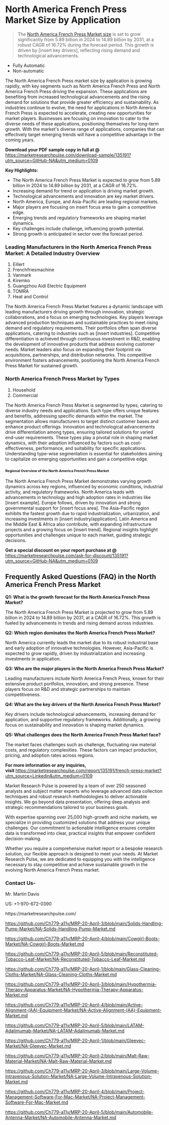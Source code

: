 <h1>North America French Press Market&nbsp;Size by Application</h1><blockquote><p>The <a href="https://marketresearchpulse.com/download-sample/135191?utm_source=GitHub-NA&amp;utm_medium=0109">North America French Press Market size</a> is set to grow significantly from 5.89 billion in 2024 to 14.89 billion by 2031, at a robust CAGR of 16.72% during the forecast period. This growth is driven by [insert key drivers], reflecting rising demand and technological advancements.</p></blockquote><ul><li>Fully Automatic <li> Non-automatic</li></ul><p>The North America French Press market size by application is growing rapidly, with key segments such as North America French Press and North America French Press driving the expansion. These applications are benefiting from increased technological advancements and the rising demand for solutions that provide greater efficiency and sustainability. As industries continue to evolve, the need for applications in North America French Press is expected to accelerate, creating new opportunities for market players. Businesses are focusing on innovation to cater to the diverse needs of these applications, positioning themselves for long-term growth. With the market's diverse range of applications, companies that can effectively target emerging trends will have a competitive advantage in the coming years.</p><p><strong>Download your PDF sample copy in full at @ </strong><a href="https://marketresearchpulse.com/download-sample/135191?utm_source=GitHub-NA&amp;utm_medium=0109">https://marketresearchpulse.com/download-sample/135191?utm_source=GitHub-NA&amp;utm_medium=0109</a></p><p><strong>Key Highlights: </strong></p><ul><li>The North America French Press Market is expected to grow from 5.89 billion in 2024 to 14.89 billion by 2031, at a CAGR of 16.72%.</li><li>Increasing demand for trend or application is driving market growth.</li><li>Technological advancements and innovation are key market drivers.</li><li>North America, Europe, and Asia-Pacific are leading regional markets.</li><li>Major players are focusing on insert focus area to gain a competitive edge.</li><li>Emerging trends and regulatory frameworks are shaping market dynamics.</li><li>Key challenges include challenge, influencing growth potential.</li><li>Strong growth is anticipated in sector over the forecast period.</li></ul><h3>Leading Manufacturers in the North America French Press Market: A Detailed Industry Overview</h3><ol><li>Eillert</li><li>Frenchfriesmachine</li><li>Vanmark</li><li>Kiremko</li><li>Guangzhou Aidi Electric Equipment</li><li>TOMRA</li><li>Heat and Control</li></ol><div class="flex max-w-full flex-col flex-grow"><div class="min-h-8 text-message flex w-full flex-col items-end gap-2 whitespace-normal break-words [.text-message+&amp;]:mt-5" dir="auto" data-message-author-role="assistant" data-message-id="fd8432e4-4910-450d-b182-61b7bfb0a01f" data-message-model-slug="gpt-4o"><div class="flex w-full flex-col gap-1 empty:hidden first:pt-[3px]"><div class="markdown prose w-full break-words dark:prose-invert light"><p>The North America French Press Market features a dynamic landscape with leading manufacturers driving growth through innovation, strategic collaborations, and a focus on emerging technologies. Key players leverage advanced production techniques and sustainable practices to meet rising demand and regulatory requirements. Their portfolios often span diverse applications, catering to industries such as [insert industries]. Competitive differentiation is achieved through continuous investment in R&amp;D, enabling the development of innovative products that address evolving customer needs. Market leaders also focus on expanding their footprint via acquisitions, partnerships, and distribution networks. This competitive environment fosters advancements, positioning the North America French Press Market for sustained growth.</p></div></div></div></div><h3>North America French Press Market by Types</h3><ol><li>Household <li> Commercial</li></ol><div class="flex max-w-full flex-col flex-grow"><div class="min-h-8 text-message flex w-full flex-col items-end gap-2 whitespace-normal break-words [.text-message+&amp;]:mt-5" dir="auto" data-message-author-role="assistant" data-message-id="084470be-0bb7-4664-bddf-5156b4f41249" data-message-model-slug="gpt-4o-mini"><div class="flex w-full flex-col gap-1 empty:hidden first:pt-[3px]"><div class="markdown prose w-full break-words dark:prose-invert light"><p>The North America French Press Market is segmented by types, catering to diverse industry needs and applications. Each type offers unique features and benefits, addressing specific demands within the market. The segmentation allows manufacturers to target distinct customer bases and enhance product offerings. Innovation and technological advancements drive differentiation among types, ensuring tailored solutions for varied end-user requirements. These types play a pivotal role in shaping market dynamics, with their adoption influenced by factors such as cost-effectiveness, performance, and suitability for specific applications. Understanding type-wise segmentation is essential for stakeholders aiming to capitalize on emerging opportunities and gain a competitive edge.</p></div></div></div></div><h3><span style="font-size: 11px;">Regional Overview of the North America French Press Market</span></h3><div class="flex max-w-full flex-col flex-grow"><div class="min-h-8 text-message flex w-full flex-col items-end gap-2 whitespace-normal break-words [.text-message+&amp;]:mt-5" dir="auto" data-message-author-role="assistant" data-message-id="e9038762-ce64-4e30-91c9-9bd413514231" data-message-model-slug="gpt-4o-mini"><div class="flex w-full flex-col gap-1 empty:hidden first:pt-[3px]"><div class="markdown prose w-full break-words dark:prose-invert light"><p>The North America French Press Market demonstrates varying growth dynamics across key regions, influenced by economic conditions, industrial activity, and regulatory frameworks. North America leads with advancements in technology and high adoption rates in industries like [insert example]. Europe follows, driven by innovation and strong governmental support for [insert focus area]. The Asia-Pacific region exhibits the fastest growth due to rapid industrialization, urbanization, and increasing investments in [insert industry/application]. Latin America and the Middle East &amp; Africa also contribute, with expanding infrastructure projects and a growing focus on [insert trend]. Regional insights highlight opportunities and challenges unique to each market, guiding strategic decisions.</p></div></div></div></div><p><strong>Get a special discount on your report purchase at @ </strong><a href="https://marketresearchpulse.com/ask-for-discount/135191?utm_source=GitHub-NA&amp;utm_medium=0109">https://marketresearchpulse.com/ask-for-discount/135191?utm_source=GitHub-NA&amp;utm_medium=0109</a></p><h2>Frequently Asked Questions (FAQ) in the North America French Press Market</h2><p><strong>Q1: What is the growth forecast for the North America French Press Market?</strong></p><p>The North America French Press Market is projected to grow from 5.89 billion in 2024 to 14.89 billion by 2031, at a CAGR of 16.72%. This growth is fueled by advancements in trends and rising demand across industries.</p><p><strong>Q2: Which region dominates the North America French Press Market?</strong></p><p>North America currently leads the market due to its robust industrial base and early adoption of innovative technologies. However, Asia-Pacific is expected to grow rapidly, driven by industrialization and increasing investments in application.</p><p><strong>Q3: Who are the major players in the North America French Press Market?</strong></p><p>Leading manufacturers include North America French Press, known for their extensive product portfolios, innovation, and strong presence. These players focus on R&amp;D and strategic partnerships to maintain competitiveness.</p><p><strong>Q4: What are the key drivers of the North America French Press Market?</strong></p><p>Key drivers include technological advancements, increasing demand for application, and supportive regulatory frameworks. Additionally, a growing focus on sustainability and innovation is shaping market dynamics.</p><p><strong>Q5: What challenges does the North America French Press Market face?</strong></p><p>The market faces challenges such as challenge, fluctuating raw material costs, and regulatory complexities. These factors can impact production, pricing, and adoption rates across regions.</p><p><strong>For more information or any inquiries, visit&nbsp;</strong><a href="https://marketresearchpulse.com/report/135191/french-press-market?utm_source=Linkedin&utm_medium=0109">https://marketresearchpulse.com/report/135191/french-press-market?utm_source=Linkedin&utm_medium=0109</a></p><p>Market Research Pulse is powered by a team of over 250 seasoned analysts and subject matter experts who leverage advanced data collection techniques and robust research methodologies to deliver actionable insights. We go beyond data presentation, offering deep analysis and strategic recommendations tailored to your business goals.</p><p>With expertise spanning over 25,000 high-growth and niche markets, we specialize in providing customized solutions that address your unique challenges. Our commitment to actionable intelligence ensures complex data is transformed into clear, practical insights that empower confident decision-making.</p><p>Whether you require a comprehensive market report or a bespoke research solution, our flexible approach is designed to meet your needs. At Market Research Pulse, we are dedicated to equipping you with the intelligence necessary to stay competitive and achieve sustainable growth in the evolving North America French Press market.</p><h3><strong>Contact Us-</strong></h3><p>Mr. Martin Davis</p><p>US: +1-970-672-0390</p><p>https://marketresearchpulse.com/</p><p><a href="https://github.com/Ch779-a11y/MRP-20-April-3/blob/main/Solids-Handling-Pump-Market/NA-Solids-Handling-Pump-Market.md">https://github.com/Ch779-a11y/MRP-20-April-3/blob/main/Solids-Handling-Pump-Market/NA-Solids-Handling-Pump-Market.md</a></p><p><a href="https://github.com/Ch779-a11y/MRP-20-April-4/blob/main/Cowgirl-Boots-Market/NA-Cowgirl-Boots-Market.md">https://github.com/Ch779-a11y/MRP-20-April-4/blob/main/Cowgirl-Boots-Market/NA-Cowgirl-Boots-Market.md</a></p><p><a href="https://github.com/Ch779-a11y/MRP-20-April-5/blob/main/Reconstituted-Tobacco-Leaf-Market/NA-Reconstituted-Tobacco-Leaf-Market.md">https://github.com/Ch779-a11y/MRP-20-April-5/blob/main/Reconstituted-Tobacco-Leaf-Market/NA-Reconstituted-Tobacco-Leaf-Market.md</a></p><p><a href="https://github.com/Ch779-a11y/MRP-20-April-1/blob/main/Glass-Cleaning-Cloths-Market/NA-Glass-Cleaning-Cloths-Market.md">https://github.com/Ch779-a11y/MRP-20-April-1/blob/main/Glass-Cleaning-Cloths-Market/NA-Glass-Cleaning-Cloths-Market.md</a></p><p><a href="https://github.com/Ch779-a11y/MRP-20-April-3/blob/main/Hypothermia-Therapy-Apparatus-Market/NA-Hypothermia-Therapy-Apparatus-Market.md">https://github.com/Ch779-a11y/MRP-20-April-3/blob/main/Hypothermia-Therapy-Apparatus-Market/NA-Hypothermia-Therapy-Apparatus-Market.md</a></p><p><a href="https://github.com/Ch779-a11y/MRP-20-April-4/blob/main/Active-Alignment-(AA)-Equipment-Market/NA-Active-Alignment-(AA)-Equipment-Market.md">https://github.com/Ch779-a11y/MRP-20-April-4/blob/main/Active-Alignment-(AA)-Equipment-Market/NA-Active-Alignment-(AA)-Equipment-Market.md</a></p><p><a href="https://github.com/Ch779-a11y/MRP-20-April-5/blob/main/LATAM-Adalimumab-Market/NA-LATAM-Adalimumab-Market.md">https://github.com/Ch779-a11y/MRP-20-April-5/blob/main/LATAM-Adalimumab-Market/NA-LATAM-Adalimumab-Market.md</a></p><p><a href="https://github.com/Ch779-a11y/MRP-20-April-1/blob/main/Gleevec-Market/NA-Gleevec-Market.md">https://github.com/Ch779-a11y/MRP-20-April-1/blob/main/Gleevec-Market/NA-Gleevec-Market.md</a></p><p><a href="https://github.com/Ch779-a11y/MRP-20-April-2/blob/main/Malt-Raw-Material-Market/NA-Malt-Raw-Material-Market.md">https://github.com/Ch779-a11y/MRP-20-April-2/blob/main/Malt-Raw-Material-Market/NA-Malt-Raw-Material-Market.md</a></p><p><a href="https://github.com/Ch779-a11y/MRP-20-April-3/blob/main/Large-Volume-Intravenous-Solution-Market/NA-Large-Volume-Intravenous-Solution-Market.md">https://github.com/Ch779-a11y/MRP-20-April-3/blob/main/Large-Volume-Intravenous-Solution-Market/NA-Large-Volume-Intravenous-Solution-Market.md</a></p><p><a href="https://github.com/Ch779-a11y/MRP-20-April-4/blob/main/Project-Management-Software-For-Mac-Market/NA-Project-Management-Software-For-Mac-Market.md">https://github.com/Ch779-a11y/MRP-20-April-4/blob/main/Project-Management-Software-For-Mac-Market/NA-Project-Management-Software-For-Mac-Market.md</a></p><p><a href="https://github.com/Ch779-a11y/MRP-20-April-5/blob/main/Automobile-Antenna-Market/NA-Automobile-Antenna-Market.md">https://github.com/Ch779-a11y/MRP-20-April-5/blob/main/Automobile-Antenna-Market/NA-Automobile-Antenna-Market.md</a></p>
